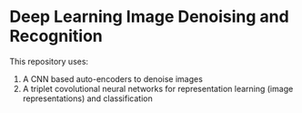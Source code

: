 # Deep Learning Image Denoising and Recognition

This repository uses:
1. A CNN based auto-encoders to denoise images 
2. A triplet covolutional neural networks for representation learning (image representations) and classification


